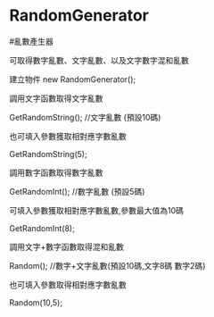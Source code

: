 # RandomGenerator

#亂數產生器

可取得數字亂數、文字亂數、以及文字數字混和亂數

建立物件
new RandomGenerator();

調用文字函數取得文字亂數

GetRandomString();   //文字亂數 (預設10碼)

也可填入參數獲取相對應字數亂數

GetRandomString(5);



調用數字函數取得數字亂數

GetRandomInt();      //數字亂數 (預設5碼)

可填入參數獲取相對應字數亂數,參數最大值為10碼

GetRandomInt(8);


調用文字+數字函數取得混和亂數

Random();           //數字+文字亂數(預設10碼,文字8碼 數字2碼)

也可填入參數取得相對應字數亂數

Random(10,5); 
